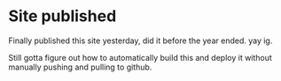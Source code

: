 
# Site published

Finally published this site yesterday, did it before the year ended. yay ig.

Still gotta figure out how to automatically build this and deploy it without manually pushing and pulling to github.



